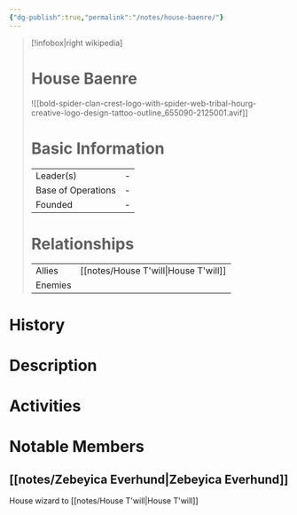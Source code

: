 ```yaml
---
{"dg-publish":true,"permalink":"/notes/house-baenre/"}
---
```


> [!infobox|right wikipedia]
> # House Baenre
> ![[bold-spider-clan-crest-logo-with-spider-web-tribal-hourg-creative-logo-design-tattoo-outline_655090-2125001.avif]]
># Basic Information
>| | |
>| --- | --- |
>| Leader(s) | - |
>| Base of Operations | - |
>| Founded | - |
> # Relationships
> | | |
>| --- | --- |
>| Allies | [[notes/House T'will\|House T'will]] |
>| Enemies | |



# History

# Description

# Activities

# Notable Members
## [[notes/Zebeyica Everhund\|Zebeyica Everhund]]
House wizard to [[notes/House T'will\|House T'will]]

